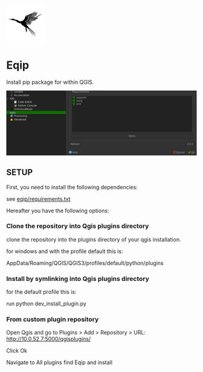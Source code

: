 ![icon](eqip/icon.png)

# Eqip

Install pip package for within QGIS.

![demo](eqip/images/demo.png)


## SETUP

First, you need to install the following dependencies:

see [eqip/requirements.txt](eqip/requirements.txt)

Hereafter you have the following options:

### Clone the repository into Qgis plugins directory

clone the repository into the plugins directory of your qgis installation.

for windows and with the profile default this is:

AppData/Roaming/QGIS/QGIS3/profiles/default/python/plugins


### Install by symlinking into Qgis plugins directory

for the default profile this is:

run python dev_install_plugin.py


### From custom plugin repository

Open Qgis and go to Plugins > Add > Repository > URL: http://10.0.52.7:5000/qgisplugins/

Click Ok

Navigate to All plugins find Eqip and install 

